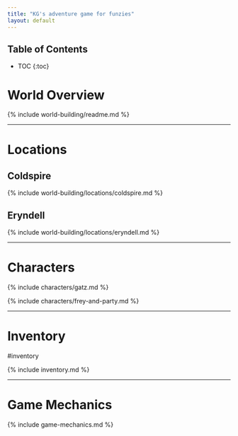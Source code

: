```yaml
---
title: "KG's adventure game for funzies"
layout: default
---
```


## Table of Contents
* TOC {:toc}

# World Overview

{% include world-building/readme.md %}

---

# Locations

## Coldspire

{% include world-building/locations/coldspire.md %}

## Eryndell

{% include world-building/locations/eryndell.md %}

---

# Characters

{% include characters/gatz.md %}

{% include characters/frey-and-party.md %}

---

# Inventory
#inventory

{% include inventory.md %}

---

# Game Mechanics

{% include game-mechanics.md %}
